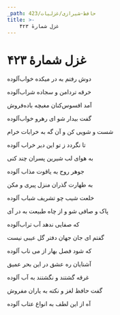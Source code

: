 ```yaml
---
_path: حافظ-شیرازی/غزلیات/423
title: >-
    غزل شمارهٔ ۴۲۳
---
```

# غزل شمارهٔ ۴۲۳

<div class="b" id="bn1"><div class="m1"><p>دوش رفتم به در میکده خواب‌آلوده</p></div>
<div class="m2"><p>خرقه تردامن و سجاده شراب‌آلوده</p></div></div>
<div class="b" id="bn2"><div class="m1"><p>آمد افسوس‌کنان مغبچه باده‌فروش</p></div>
<div class="m2"><p>گفت بیدار شو ای رهرو خواب‌آلوده</p></div></div>
<div class="b" id="bn3"><div class="m1"><p>شست و شویی کن و آن گه به خرابات خرام</p></div>
<div class="m2"><p>تا نگردد ز تو این دیر خراب آلوده</p></div></div>
<div class="b" id="bn4"><div class="m1"><p>به هوای لب شیرین پسران چند کنی</p></div>
<div class="m2"><p>جوهر روح به یاقوت مذاب آلوده</p></div></div>
<div class="b" id="bn5"><div class="m1"><p>به طهارت گذران منزل پیری و مکن</p></div>
<div class="m2"><p>خلعت شیب چو تشریف شباب آلوده</p></div></div>
<div class="b" id="bn6"><div class="m1"><p>پاک و صافی شو و از چاه طبیعت به در آی</p></div>
<div class="m2"><p>که صفایی ندهد آب تراب‌آلوده</p></div></div>
<div class="b" id="bn7"><div class="m1"><p>گفتم ای جان جهان دفتر گل عیبی نیست</p></div>
<div class="m2"><p>که شود فصل بهار از می ناب آلوده</p></div></div>
<div class="b" id="bn8"><div class="m1"><p>آشنایان ره عشق در این بحر عمیق</p></div>
<div class="m2"><p>غرقه گشتند و نگشتند به آب آلوده</p></div></div>
<div class="b" id="bn9"><div class="m1"><p>گفت حافظ لغز و نکته به یاران مفروش</p></div>
<div class="m2"><p>آه از این لطف به انواع عتاب آلوده</p></div></div>
